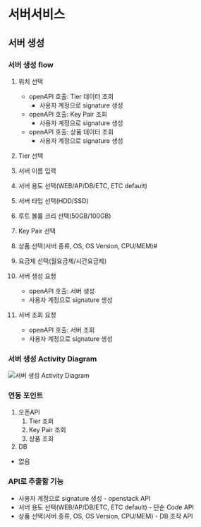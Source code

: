 # 서버서비스

## 서버 생성

### 서버 생성 flow

1. 위치 선택

   - openAPI 호출: Tier 데이터 조회
     - 사용자 계정으로 signature 생성
   - openAPI 호출: Key Pair 조회
     - 사용자 계정으로 signature 생성
   - openAPI 호출: 상품 데이터 조회
     - 사용자 계정으로 signature 생성
2. Tier 선택
3. 서버 이름 입력
4. 서버 용도 선택(WEB/AP/DB/ETC, ETC default)
5. 서버 타입 선택(HDD/SSD)
6. 루트 볼륨 크리 선택(50GB/100GB)
7. Key Pair 선택
8. 상품 선택(서버 종류, OS, OS Version, CPU/MEM)#
9. 요금제 선택(월요금제/시간요금제)
10. 서버 생성 요청
    - openAPI 호출: 서버 생성
    - 사용자 계정으로 signature 생성

11. 서버 조회 요청
    - openAPI 호출: 서버 조회
    - 사용자 계정으로 signature 생성

### 서버 생성 Activity Diagram

![서버 생성 Activity Diagram](../../../../images/ActivityDiagram_서버생성.jpg)

### 연동 포인트

1. 오픈API
   1. Tier 조회
   2. Key Pair 조회
   3. 상품 조회
2. DB

- 없음
  
### API로 추출할 기능

- 사용자 계정으로 signature 생성 - openstack API
- 서버 용도 선택(WEB/AP/DB/ETC, ETC default) - 단순 Code API
- 상품 선택(서버 종류, OS, OS Version, CPU/MEM) - DB 조작 API
